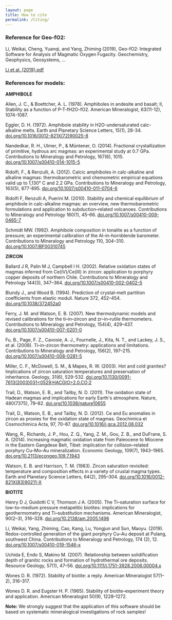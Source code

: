 ```yaml
---
layout: page
title: How to cite
permalink: /Citing/
---
```

### Reference for Geo-fO2:
Li, Weikai, Cheng, Yuanqi, and Yang, Zhiming (2019), Geo-fO2: Integrated Software for Analysis of Magmatic Oxygen Fugacity. Geochemistry, Geophysics, Geosystems, ...

[Li et al. (2019).pdf]()

### References for models:
__AMPHIBOLE__

Allen, J. C., & Boettcher, A. L. (1978). Amphiboles in andesite and basalt; II, Stability as a function of P-T-fH2O-fO2. American Mineralogist, 63(11-12), 1074-1087.

Eggler, D. H. (1972). Amphibole stability in H2O-undersaturated calc-alkaline melts. Earth and Planetary Science Letters, 15(1), 28-34. [doi.org/10.1016/0012-821X(72)90025-8](https://doi.org/10.1016/0012-821X(72)90025-8)

Nandedkar, R. H., Ulmer, P., & Müntener, O. (2014). Fractional crystallization of primitive, hydrous arc magmas: an experimental study at 0.7 GPa. Contributions to Mineralogy and Petrology, 167(6), 1015. [doi.org/10.1007/s00410-014-1015-5](https://doi.org/10.1007/s00410-014-1015-5)

Ridolfi, F., & Renzulli, A. (2012). Calcic amphiboles in calc-alkaline and alkaline magmas: thermobarometric and chemometric empirical equations valid up to 1,130° C and 2.2 GPa. Contributions to Mineralogy and Petrology, 163(5), 877-895. [doi.org/10.1007/s00410-011-0704-6](https://doi.org/10.1007/s00410-011-0704-6)

Ridolfi F, Renzulli A, Puerini M. (2010). Stability and chemical equilibrium of amphibole in calc-alkaline magmas: an overview, new thermobarometric formulations and application to subduction–related volcanoes. Contributions to Mineralogy and Petrology 160(1), 45–66. [doi.org/10.1007/s00410-009-0465-7](https://doi.org/10.1007/s00410-009-0465-7)

Schmidt MW. (1992). Amphibole composition in tonalite as a function of pressure; an experimental calibration of the Al–in–hornblende barometer. Contributions to Mineralogy and Petrology 110, 304–310. [doi.org/10.1007/BF00310745](https://doi.org/10.1007/BF00310745)

__ZIRCON__

Ballard J R, Palin M J, Campbell I H. (2002). Relative oxidation states of magmas inferred from Ce(IV)/Ce(III) in zircon: application to porphyry copper deposits of northern Chile. Contributions to Mineralogy and Petrology 144(3), 347–364. [doi.org/10.1007/s00410-002-0402-5](https://doi.org/10.1007/s00410-002-0402-5)

Blundy J., and Wood B. (1994). Prediction of crystal–melt partition coefficients from elastic moduli. Nature 372, 452–454. [doi.org/10.1038/372452a0](https://doi.org/10.1038/372452a0)

Ferry, J. M. and Watson, E. B. (2007). New thermodynamic models and revised calibrations for the ti–in–zircon and zr–in–rutile thermometers. Contributions to Mineralogy and Petrology, 154(4), 429–437. [doi.org/10.1007/s00410-007-0201-0](https://doi.org/10.1007/s00410-007-0201-0)

Fu, B., Page, F. Z., Cavosie, A. J., Fournelle, J., Kita, N. T., and Lackey, J. S., et al. (2008). Ti–in–zircon thermometry: applications and limitations. Contributions to Mineralogy and Petrology, 156(2), 197–215. [doi.org/10.1007/s00410-008-0281-5](https://doi.org/10.1007/s00410-008-0281-5)

Miller, C. F., McDowell, S. M., & Mapes, R. W. (2003). Hot and cold granites? Implications of zircon saturation temperatures and preservation of inheritance. Geology, 31(6), 529-532. [doi.org/10.1130/0091-7613(2003)031<0529:HACGIO>2.0.CO;2](https://doi.org/10.1130/0091-7613(2003)031<0529:HACGIO>2.0.CO;2)

Trail, D., Watson, E. B., and Tailby, N. D. (2011). The oxidation state of Hadean magmas and implications for early Earth's atmosphere. Nature, 480(7375), 79–82. [doi.org/10.1038/nature10655](https://doi.org/10.1038/nature10655)

Trail, D., Watson, E. B., and Tailby, N. D. (2012). Ce and Eu anomalies in zircon as proxies for the oxidation state of magmas. Geochimica et Cosmochimica Acta, 97, 70–87. [doi.org/10.1016/j.gca.2012.08.032](https://doi.org/10.1016/j.gca.2012.08.032)

Wang, R., Richards, J. P., Hou, Z. Q., Yang, Z. M., Gou, Z. B., and DuFrane, S. A. (2014). Increasing magmatic oxidation state from Paleocene to Miocene in the Eastern Gangdese Belt, Tibet: implication for collision–related porphyry Cu–Mo–Au mineralization. Economic Geology, 109(7), 1943–1965. [doi.org/10.2113/econgeo.109.7.1943 ](https://doi.org/10.2113/econgeo.109.7.1943 )

Watson, E. B. and Harrison, T. M. (1983). Zircon saturation revisited: temperature and composition effects in a variety of crustal magma types. Earth and Planetary Science Letters, 64(2), 295–304. [doi.org/10.1016/0012-821X(83)90211-X](https://doi.org/10.1016/0012-821X(83)90211-X)

__BIOTITE__

Henry D J, Guidotti C V, Thomson J A. (2005). The Ti–saturation surface for low–to–medium pressure metapelitic biotites: implications for geothermometry and Ti–substitution mechanisms. American Mineralogist, 90(2–3), 316–328. [doi.org/10.2138/am.2005.1498](https://doi.org/10.2138/am.2005.1498)

Li, Weikai, Yang, Zhiming, Cao, Kang, Lu, Yongjun and Sun, Maoyu. (2019). Redox-controlled generation of the giant porphyry Cu–Au deposit at Pulang, southwest China. Contributions to Mineralogy and Petrology, 174 (2), 12. [doi.org/10.1007/s00410-019-1546-x](https://doi.org/10.1007/s00410-019-1546-x)

Uchida E, Endo S, Makino M. (2007). Relationship between solidification depth of granitic rocks and formation of hydrothermal ore deposits. Resource Geology, 57(1), 47–56. [doi.org/10.1111/j.1751-3928.2006.00004.x](https://doi.org/10.1111/j.1751-3928.2006.00004.x)

Wones D. R. (1972). Stability of biotite: a reply. American Mineralogist 57(1–2), 316–317.

Wones D. R. and Eugster H. P. (1965). Stability of biotite–experiment theory and application. American Mineralogist 50(9), 1228–1272.

__Note:__ We strongly suggest that the application of this software should be based on systematic mineralogical investigations of rock samples!
